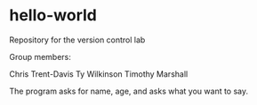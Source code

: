# hello-world
Repository for the version control lab

Group members:

Chris Trent-Davis
Ty Wilkinson
Timothy Marshall

The program asks for name, age, and asks what you want to say.
